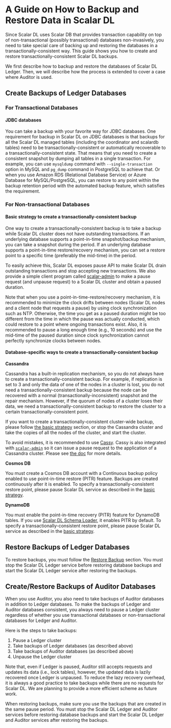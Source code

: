 # A Guide on How to Backup and Restore Data in Scalar DL

Since Scalar DL uses Scalar DB that provides transaction capability on top of non-transactional (possibly transactional) databases non-invasively,
you need to take special care of backing up and restoring the databases in a transactionally-consistent way.
This guide shows you how to create and restore transactionally-consistent Scalar DL backups.

We first describe how to backup and restore the databases of Scalar DL Ledger. Then, we will describe how the process is extended to cover a case where Auditor is used.

## Create Backups of Ledger Databases

### For Transactional Databases

#### JDBC databases

You can take a backup with your favorite way for JDBC databases.
One requirement for backup in Scalar DL on JDBC databases is that backups for all the Scalar DL managed tables (including the coordinator and scalardb tables) need to be transactionally-consistent or automatically recoverable to a transactionally-consistent state.
That means that you need to create a consistent snapshot by dumping all tables in a single transaction. For example, you can use `mysqldump` command with `--single-transaction` option in MySQL and `pg_dump` command in PostgreSQL to achieve that.
Or when you use Amazon RDS (Relational Database Service) or Azure Database for MySQL/PostgreSQL, you can restore to any point within the backup retention period with the automated backup feature, which satisfies the requirement.

### For Non-transactional Databases

#### Basic strategy to create a transactionally-consistent backup

One way to create a transactionally-consistent backup is to take a backup while Scalar DL cluster does not have outstanding transactions.
If an underlying database supports a point-in-time snapshot/backup mechanism, you can take a snapshot during the period.
If an underlying database supports a point-in-time restore/recovery mechanism, you can set a restore point to a specific time (preferably the mid-time) in the period.

To easily achieve this, Scalar DL exposes pause API to make Scalar DL drain outstanding transactions and stop accepting new transactions.
We also provide a simple client program called [scalar-admin](https://github.com/scalar-labs/scalar-admin) to make a pause request (and unpause request) to a Scalar DL cluster and obtain a paused duration.

Note that when you use a point-in-time-restore/recovery mechanism, it is recommended to minimize the clock drifts between nodes (Scalar DL nodes and a client node that requests a pause) by using clock synchronization such as NTP.
Otherwise, the time you get as a paused duration might be too different from the time in which the pause was actually conducted, which could restore to a point where ongoing transactions exist.
Also, it is recommended to pause a long enough time (e.g., 10 seconds) and use the mid-time of the paused duration since clock synchronization cannot perfectly synchronize clocks between nodes.

#### Database-specific ways to create a transactionally-consistent backup

**Cassandra**

Cassandra has a built-in replication mechanism, so you do not always have to create a transactionally-consistent backup.
For example, if replication is set to 3 and only the data of one of the nodes in a cluster is lost, you do not need a transactionally-consistent backup because the node can be recovered with a normal (transactionally-inconsistent) snapshot and the repair mechanism. 
However, if the quorum of nodes of a cluster loses their data, we need a transactionally-consistent backup to restore the cluster to a certain transactionally-consistent point.

If you want to create a transactionally-consistent cluster-wide backup, please follow [the basic strategy](#basic-strategy-to-create-a-transactionally-consistent-backup) section, or 
stop the Cassandra cluster and take the copies of all the nodes of the cluster, and start the cluster. 

To avoid mistakes, it is recommended to use [Cassy](https://github.com/scalar-labs/cassy).
Cassy is also integrated with [`scalar-admin`](https://github.com/scalar-labs/scalar-admin) so it can issue a pause request to the application of a Cassandra cluster.
Please see [the doc](https://github.com/scalar-labs/cassy/blob/master/docs/getting-started.md#take-cluster-wide-consistent-backups) for more details.

**Cosmos DB**

You must create a Cosmos DB account with a Continuous backup policy enabled to use point-in-time restore (PITR) feature. Backups are created continuously after it is enabled.
To specify a transactionally-consistent restore point, please pause Scalar DL service as described in the [basic strategy](#basic-strategy-to-create-a-transactionally-consistent-backup).

**DynamoDB**

You must enable the point-in-time recovery (PITR) feature for DynamoDB tables. If you use [Scalar DL Schema Loader](https://github.com/scalar-labs/scalardl-schema-loader), it enables PITR by default.
To specify a transactionally-consistent restore point, please pause Scalar DL service as described in the [basic strategy](#basic-strategy-to-create-a-transactionally-consistent-backup).

## Restore Backups of Ledger Databases

To restore backups, you must follow the [Restore Backup](https://github.com/scalar-labs/scalardb/blob/master/docs/backup-restore.md#restore-backup) section.
You must stop the Scalar DL Ledger service before restoring database backups and start the Scalar DL Ledger service after restoring the backups.

## Create/Restore Backups of Auditor Databases

When you use Auditor, you also need to take backups of Auditor databases in addition to Ledger databases.
To make the backups of Ledger and Auditor databases consistent, you always need to pause a Ledger cluster regardless of whether you use transactional databases or non-transactional databases for Ledger and Auditor.

Here is the steps to take backups:
1. Pause a Ledger cluster
1. Take backups of Ledger databases (as described above)
1. Take backups of Auditor databases (as described above)
1. Unpause the Ledger cluster

Note that, even if Ledger is paused, Auditor still accepts requests and updates its data (i.e., lock tables), however, the updated data is lazily recovered once Ledger is unpaused.
To reduce the lazy recovery overhead, it is always a good practice to take backups while there are no requests for Scalar DL.
We are planning to provide a more efficient scheme as future work.

When restoring backups, make sure you use the backups that are created in the same pause period. 
You must stop the Scalar DL Ledger and Auditor services before restoring database backups and start the Scalar DL Ledger and Auditor services after restoring the backups.